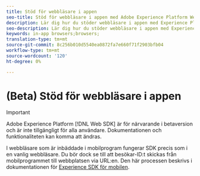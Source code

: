 ```yaml
---
title: Stöd för webbläsare i appen
seo-title: Stöd för webbläsare i appen med Adobe Experience Platform Web SDK
description: Lär dig hur du stöder webbläsare i appen med Experience Platform Web SDK
seo-description: Lär dig hur du stöder webbläsare i appen med Experience Platform Web SDK
keywords: in-app browsers;browsers;
translation-type: tm+mt
source-git-commit: 8c256b010d5540ea0872fa7e660f71f2903bfb04
workflow-type: tm+mt
source-wordcount: '120'
ht-degree: 0%

---
```



# (Beta) Stöd för webbläsare i appen

>[!IMPORTANT]
>
>Adobe Experience Platform [!DNL Web SDK] är för närvarande i betaversion och är inte tillgängligt för alla användare. Dokumentationen och funktionaliteten kan komma att ändras.

I webbläsare som är inbäddade i mobilprogram fungerar SDK precis som i en vanlig webbläsare. Du bör dock se till att besökar-ID:t skickas från mobilprogrammet till webbplatsen via URL:en. Den här processen beskrivs i dokumentationen för [Experience SDK för mobilen](https://docs.adobe.com/content/help/en/mobile-services/ios/sdk-reference-ios/hybrid-app.html).
